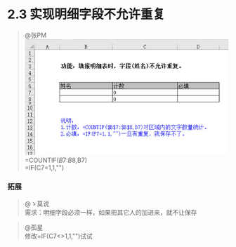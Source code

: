 # 2.3 实现明细字段不允许重复

> @张PM  
![](./2.3.1.jpg)  
>=COUNTIF($B$7:$B$8,B7)  
>=IF(C7=1,1,"")
 
### 拓展
> @ゝ莫说  
需求：明细字段必须一样，如果把其它人的加进来，就不让保存

> @孤星  
修改=IF(C7<>1,1,"")试试

